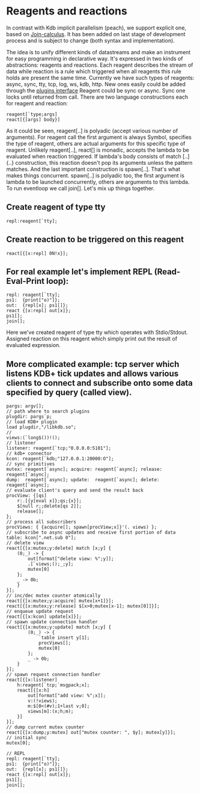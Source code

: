 # Reagents and reactions

In contrast with Kdb implicit parallelism (peach), we support explicit one, based on [Join-calculus](https://en.wikipedia.org/wiki/Join-calculus).
It has been added on last stage of development process and is subject to change (both syntax and implementation).

The idea is to unify different kinds of datastreams and make an instrument for easy programming in declarative way. It's expressed in two kinds of abstractions: reagents and reactions. Each reagent describes the stream of data while reaction is a rule which triggered when all reagents this rule holds are present the same time.
Currently we have such types of reagents: async, sync, tty, tcp, log, ws, kdb, http.
New ones easily could be added through the [plugins interface](https://github.com/AlgoTradingHub/kernel/tree/master/doc/o/plugins.md)
Reagent could be sync or async. Sync one locks until returned from call.
There are two language constructions each for reagent and reaction:

```o
reagent[`type;args]
react[{[args] body}]
```

As it could be seen, reagent[..] is polyadic (accept various number of arguments).
For reagent call the first argument is always Symbol, specifies the type of reagent, others are actual arguments for this specific type of reagent.
Unlikely reagent[..], react[] is monadic, accepts the lambda to be evaluated when reaction triggered. If lambda's body consists of match [..] {..} construction, this reaction doesn't pop its arguments unless the pattern matches. And the last important construction is spawn[..]. That's what makes things concurrent. spawn[..] is polyadic too, the first argument is lambda to be launched concurrently, others are arguments to this lambda. To run eventloop we call join[]. Let's mix up things together.

## Create reagent of type tty

```o
repl:reagent[`tty];
```

## Create reaction to be triggered on this reagent

```o
react[{[x:repl] 0N!x}];
```

## For real example let's implement REPL (Read-Eval-Print loop):

```o
repl: reagent[`tty];
ps1:  {print["o)"]};
out:  {repl[x]; ps1[]};
react {[x:repl] out[x]};
ps1[];
join[];
```

Here we've created reagent of type tty which operates with Stdio/Stdout. Assigned reaction on this reagent which simply print out the result of evaluated expression.

## More complicated example: tcp server which listens KDB+ tick updates and allows various clients to connect and subscribe onto some data specified by query (called view).

```o
pargs: argv[];
// path where to search plugins
plugdir: pargs`p;
// load KDB+ plugin
load plugdir,"/libkdb.so";
//
views:(`long$())!();
// listener
listener: reagent[`tcp;"0.0.0.0:5101"];
// kdb+ connector
kcon: reagent[`kdb;"127.0.0.1:20000:O"];
// sync primitives
mutex: reagent[`async]; acquire: reagent[`async]; release: reagent[`async];
dump:  reagent[`async]; update:  reagent[`async]; delete:  reagent[`async];
// evaluate client's query and send the result back
procView: {[qs]
    r:.[{y[eval x]};qs;{x}];
    $[null r;;delete[qs 2]];
    release[];
};
// process all subscribers
procViews: { {acquire[]; spawn[procView;x]}'(. views) };
// subscribe to async updates and receive first portion of data
table: kcon[".net.sub 0"];
// delete view
react[{[x:mutex;y:delete] match [x;y] {
    (0;_) -> {
        out[format["delete view: %";y]];
        .[`views;();_;y];
        mutex[0]
    };
    _ -> 0b;
    }
}];
// inc/dec mutex counter atomically
react[{[x:mutex;y:acquire] mutex[x+1]}];
react[{[x:mutex;y:release] $[x>0;mutex[x-1]; mutex[0]]}];
// enqueue update request
react[{[x:kcon] update[x]}];
// spawn update connection handler
react[{[x:mutex;y:update] match [x;y] {
        (0;_) -> {
            `table insert y[1];
            procViews[];
            mutex[0]
        };
        _ -> 0b;
    }
}];
// spawn request connection handler
react[{[x:listener]
    h:reagent[`tcp;`msgpack;x];
    react[{[x:h]
        out[format["add view: %";x]];
        v:(!views);
        m:$[0<(#v);1+last v;0];
        views[m]:(x;h;m);
    }]
}];
// dump current mutex counter
react[{[x:dump;y:mutex] out["mutex counter: ", $y]; mutex[y]}];
// initial sync
mutex[0];

// REPL
repl: reagent[`tty];
ps1:  {print["o)"]};
out:  {repl[x]; ps1[]};
react {[x:repl] out[x]};
ps1[];
join[];
```
